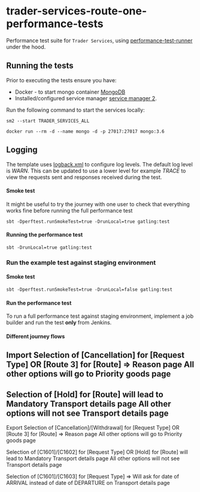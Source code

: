 # trader-services-route-one-performance-tests
Performance test suite for `Trader Services`, using [performance-test-runner](https://github.com/hmrc/performance-test-runner) under the hood.


## Running the tests

Prior to executing the tests ensure you have:

* Docker - to start mongo container [MongoDB](https://docs.mongodb.com/manual/installation/)
* Installed/configured service manager [service manager 2](https://github.com/hmrc/sm2).

Run the following command to start the services locally:
```
sm2 --start TRADER_SERVICES_ALL

docker run --rm -d --name mongo -d -p 27017:27017 mongo:3.6
```

## Logging

The template uses [logback.xml](src/test/resources) to configure log levels. The default log level is *WARN*. This can be updated to use a lower level for example *TRACE* to view the requests sent and responses received during the test.

#### Smoke test

It might be useful to try the journey with one user to check that everything works fine before running the full performance test
```
sbt -Dperftest.runSmokeTest=true -DrunLocal=true gatling:test
```

#### Running the performance test
```
sbt -DrunLocal=true gatling:test
```
### Run the example test against staging environment

#### Smoke test
```
sbt -Dperftest.runSmokeTest=true -DrunLocal=false gatling:test
```

#### Run the performance test

To run a full performance test against staging environment, implement a job builder and run the test **only** from Jenkins.

#### Different journey flows 

Import 
Selection of [Cancellation] for [Request Type] 
OR 
[Route 3] for [Route] => Reason page 
All other options will go to Priority goods page
--
Selection of [Hold] for [Route] will lead to Mandatory Transport details page
All other options will not see Transport details page
--

Export 
Selection of [Cancellation]/[Withdrawal] for [Request Type] 
OR 
[Route 3] for [Route] => Reason page 
All other options will go to Priority goods page

Selection of [C1601]/[C1602] for [Request Type] OR [Hold] for [Route] will lead to Mandatory Transport details page
All other options will not see Transport details page

Selection of [C1601]/[C1603] for [Request Type] => Will ask for date of ARRIVAL instead of date of DEPARTURE 
on Transport details page

